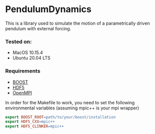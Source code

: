# PendulumDynamics
This is a library used to simulate the motion of a parametrically driven pendulum with external forcing.
### Tested on:
 - MacOS 10.15.4
 - Ubuntu 20.04 LTS
 
 ### Requirements
  - [BOOST](https://www.boost.org/)
  - [HDF5](https://www.hdfgroup.org/)
  - [OpenMPI](https://www.open-mpi.org/)
  
In order for the Makefile to work, you need to set the following environmental variables (assuming mpic++ is your mpi wrapper)

```Makefile
export BOOST_ROOT=path/to/your/boost/installation
export HDF5_CXX=mpic++
export HDF5_CLINKER=mpic++
```
